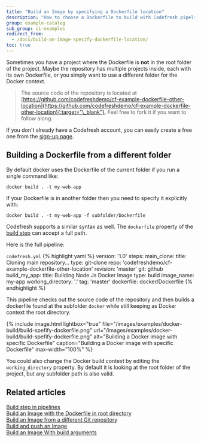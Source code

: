 ```yaml
---
title: "Build an Image by specifying a Dockerfile location"
description: "How to choose a Dockerfile to build with Codefresh pipelines"
group: example-catalog
sub_group: ci-examples
redirect_from:
  - /docs/build-an-image-specify-dockerfile-location/
toc: true
---
```


Sometimes you have a project where the Dockerfile is **not** in the root folder of the project. Maybe the repository has multiple projects inside, each with its own Dockerfile, or you simply want to use a different folder for the Docker context.

>The source code of the repository is located at [https://github.com/codefreshdemo/cf-example-dockerfile-other-location](https://github.com/codefreshdemo/cf-example-dockerfile-other-location){:target="\_blank"}. Feel free to fork it if you want to follow along.

If you don't already have a Codefresh account, you can easily create a free one from the [sign-up page]({{site.baseurl}}/docs/administration/create-a-codefresh-account/).


## Building a Dockerfile from a different folder

By default docker uses the Dockerfile of the current folder if you run a single command like:

```
docker build . -t my-web-app
```

If your Dockerfile is in another folder then you need to specify it explicitly with:

```
docker build . -t my-web-app -f subfolder/Dockerfile
```

Codefresh supports a similar syntax as well. The `dockerfile` property of the [build step]({{site.baseurl}}/docs/pipelines/steps/build/) can accept a full path.

Here is the full pipeline:

  `codefresh.yml`
{% highlight yaml %}
version: '1.0'
steps:
  main_clone:
    title: Cloning main repository...
    type: git-clone
    repo: 'codefreshdemo/cf-example-dockerfile-other-location'
    revision: 'master'
    git: github
  build_my_app:
    title: Building Node.Js Docker Image
    type: build
    image_name: my-app
    working_directory: '.'
    tag: 'master'
    dockerfile: docker/Dockerfile
{% endhighlight %}

This pipeline checks out the source code of the repository and then builds a dockerfile found at the subfolder `docker` while still keeping as Docker context the root directory.

{% include image.html 
lightbox="true" 
file="/images/examples/docker-build/build-spefify-dockerfile.png" 
url="/images/examples/docker-build/build-spefify-dockerfile.png" 
alt="Building a Docker image with specific Dockerfile"
caption="Building a Docker image with specific Dockerfile"
max-width="100%" 
%}

You could also change the Docker build context by editing the `working_directory` property. By default it is looking at the root folder of the project, but any subfolder path is also valid.

## Related articles
[Build step in pipelines]({{site.baseurl}}/docs/pipelines/steps/build/)  
[Build an Image with the Dockerfile in root directory]({{site.baseurl}}/docs/example-catalog/ci-examples/build-an-image-dockerfile-in-root-directory/)  
[Build an Image from a different Git repository]({{site.baseurl}}/docs/example-catalog/ci-examples/build-an-image-from-a-different-git-repository)  
[Build and push an Image]({{site.baseurl}}/docs/yaml-examples/example-catalog/ci-examples/build-and-push-an-image)  
[Build an Image With build arguments]({{site.baseurl}}/docs/example-catalog/ci-examples/build-an-image-with-build-arguments)  